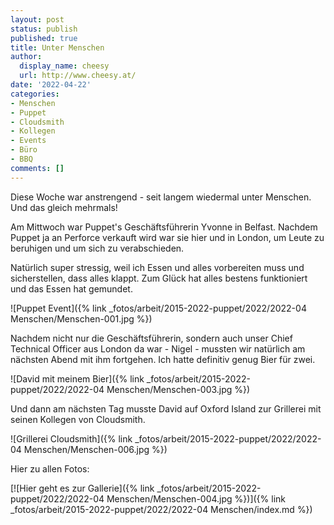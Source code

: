 ```yaml
---
layout: post
status: publish
published: true
title: Unter Menschen
author:
  display_name: cheesy
  url: http://www.cheesy.at/
date: '2022-04-22'
categories:
- Menschen
- Puppet
- Cloudsmith
- Kollegen
- Events
- Büro
- BBQ
comments: []
---
```

Diese Woche war anstrengend - seit langem wiedermal unter Menschen. Und das gleich mehrmals!

Am Mittwoch war Puppet's Geschäftsführerin Yvonne in Belfast. Nachdem Puppet ja an Perforce verkauft wird war sie hier und in London, um Leute zu beruhigen und um sich zu verabschieden.

Natürlich super stressig, weil ich Essen und alles vorbereiten muss und sicherstellen, dass alles klappt. Zum Glück hat alles bestens funktioniert und das Essen hat gemundet.

![Puppet Event]({% link _fotos/arbeit/2015-2022-puppet/2022/2022-04 Menschen/Menschen-001.jpg %})

Nachdem nicht nur die Geschäftsführerin, sondern auch unser Chief Technical Officer aus London da war - Nigel - mussten wir natürlich am nächsten Abend mit ihm fortgehen. Ich hatte definitiv genug Bier für zwei.

![David mit meinem Bier]({% link _fotos/arbeit/2015-2022-puppet/2022/2022-04 Menschen/Menschen-003.jpg %})

Und dann am nächsten Tag musste David auf Oxford Island zur Grillerei mit seinen Kollegen von Cloudsmith.

![Grillerei Cloudsmith]({% link _fotos/arbeit/2015-2022-puppet/2022/2022-04 Menschen/Menschen-006.jpg %})

Hier zu allen Fotos:

[![Hier geht es zur Gallerie]({% link _fotos/arbeit/2015-2022-puppet/2022/2022-04 Menschen/Menschen-004.jpg %})]({% link _fotos/arbeit/2015-2022-puppet/2022/2022-04 Menschen/index.md %})